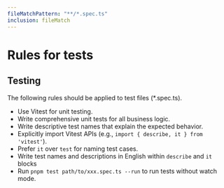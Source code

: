 ```yaml
---
fileMatchPattern: "**/*.spec.ts"
inclusion: fileMatch
---
```

# Rules for tests

## Testing

The following rules should be applied to test files (*.spec.ts).

- Use Vitest for unit testing.
- Write comprehensive unit tests for all business logic.
- Write descriptive test names that explain the expected behavior.
- Explicitly import Vitest APIs (e.g., `import { describe, it } from 'vitest'`).
- Prefer `it` over `test` for naming test cases.
- Write test names and descriptions in English within `describe` and `it` blocks
- Run `pnpm test path/to/xxx.spec.ts --run` to run tests without watch mode.
